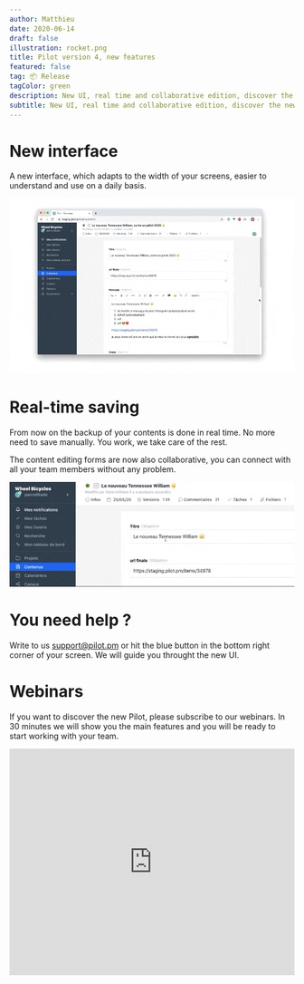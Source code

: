 ```yaml
---
author: Matthieu
date: 2020-06-14
draft: false
illustration: rocket.png
title: Pilot version 4, new features 
featured: false
tag: 📦 Release
tagColor: green
description: New UI, real time and collaborative edition, discover the new Pilot. 
subtitle: New UI, real time and collaborative edition, discover the new Pilot. 
---
```

# New interface

A new interface, which adapts to the width of your screens, easier to understand and use on a daily basis.

![responsive.gif](responsive.gif)


# Real-time saving

From now on the backup of your contents is done in real time. No more need to save manually. You work, we take care of the rest.

The content editing forms are now also collaborative, you can connect with all your team members without any problem.

![realtime.gif](realtime.gif)

# You need help ?

Write to us support@pilot.pm or hit the blue button in the bottom right corner of your screen. We will guide you throught the new UI.

# Webinars

If you want to discover the new Pilot, please subscribe to our webinars. In 30 minutes we will show you the main features and you will be ready to start working with your team.

<iframe width="100%" height="400" frameborder="0" src="https://app.livestorm.co/p/b155b680-1f96-435f-b270-e4c89350a24e/form" title="Pilot : Tout comprendre pour rejoindre rapidement une équipe existante | Pilotpm"></iframe>
